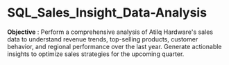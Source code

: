 # SQL_Sales_Insight_Data-Analysis
**Objective** : Perform a comprehensive analysis of Atilq Hardware's sales data to understand revenue trends, top-selling products, customer behavior, and regional performance over the last year. Generate actionable insights to optimize sales strategies for the upcoming quarter.
